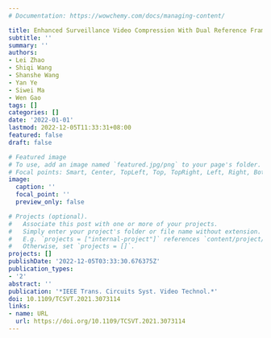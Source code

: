 ```yaml
---
# Documentation: https://wowchemy.com/docs/managing-content/

title: Enhanced Surveillance Video Compression With Dual Reference Frames Generation
subtitle: ''
summary: ''
authors:
- Lei Zhao
- Shiqi Wang
- Shanshe Wang
- Yan Ye
- Siwei Ma
- Wen Gao
tags: []
categories: []
date: '2022-01-01'
lastmod: 2022-12-05T11:33:31+08:00
featured: false
draft: false

# Featured image
# To use, add an image named `featured.jpg/png` to your page's folder.
# Focal points: Smart, Center, TopLeft, Top, TopRight, Left, Right, BottomLeft, Bottom, BottomRight.
image:
  caption: ''
  focal_point: ''
  preview_only: false

# Projects (optional).
#   Associate this post with one or more of your projects.
#   Simply enter your project's folder or file name without extension.
#   E.g. `projects = ["internal-project"]` references `content/project/deep-learning/index.md`.
#   Otherwise, set `projects = []`.
projects: []
publishDate: '2022-12-05T03:33:30.676375Z'
publication_types:
- '2'
abstract: ''
publication: '*IEEE Trans. Circuits Syst. Video Technol.*'
doi: 10.1109/TCSVT.2021.3073114
links:
- name: URL
  url: https://doi.org/10.1109/TCSVT.2021.3073114
---
```

